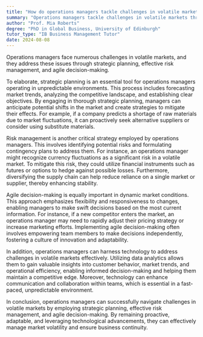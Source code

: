 ```yaml
---
title: "How do operations managers tackle challenges in volatile markets?"
summary: "Operations managers tackle challenges in volatile markets through strategic planning, risk management, and agile decision-making."
author: "Prof. Mia Roberts"
degree: "PhD in Global Business, University of Edinburgh"
tutor_type: "IB Business Management Tutor"
date: 2024-08-08
---
```


Operations managers face numerous challenges in volatile markets, and they address these issues through strategic planning, effective risk management, and agile decision-making.

To elaborate, strategic planning is an essential tool for operations managers operating in unpredictable environments. This process includes forecasting market trends, analyzing the competitive landscape, and establishing clear objectives. By engaging in thorough strategic planning, managers can anticipate potential shifts in the market and create strategies to mitigate their effects. For example, if a company predicts a shortage of raw materials due to market fluctuations, it can proactively seek alternative suppliers or consider using substitute materials.

Risk management is another critical strategy employed by operations managers. This involves identifying potential risks and formulating contingency plans to address them. For instance, an operations manager might recognize currency fluctuations as a significant risk in a volatile market. To mitigate this risk, they could utilize financial instruments such as futures or options to hedge against possible losses. Furthermore, diversifying the supply chain can help reduce reliance on a single market or supplier, thereby enhancing stability.

Agile decision-making is equally important in dynamic market conditions. This approach emphasizes flexibility and responsiveness to changes, enabling managers to make swift decisions based on the most current information. For instance, if a new competitor enters the market, an operations manager may need to rapidly adjust their pricing strategy or increase marketing efforts. Implementing agile decision-making often involves empowering team members to make decisions independently, fostering a culture of innovation and adaptability.

In addition, operations managers can harness technology to address challenges in volatile markets effectively. Utilizing data analytics allows them to gain valuable insights into customer behavior, market trends, and operational efficiency, enabling informed decision-making and helping them maintain a competitive edge. Moreover, technology can enhance communication and collaboration within teams, which is essential in a fast-paced, unpredictable environment.

In conclusion, operations managers can successfully navigate challenges in volatile markets by employing strategic planning, effective risk management, and agile decision-making. By remaining proactive, adaptable, and leveraging technological advancements, they can effectively manage market volatility and ensure business continuity.
    